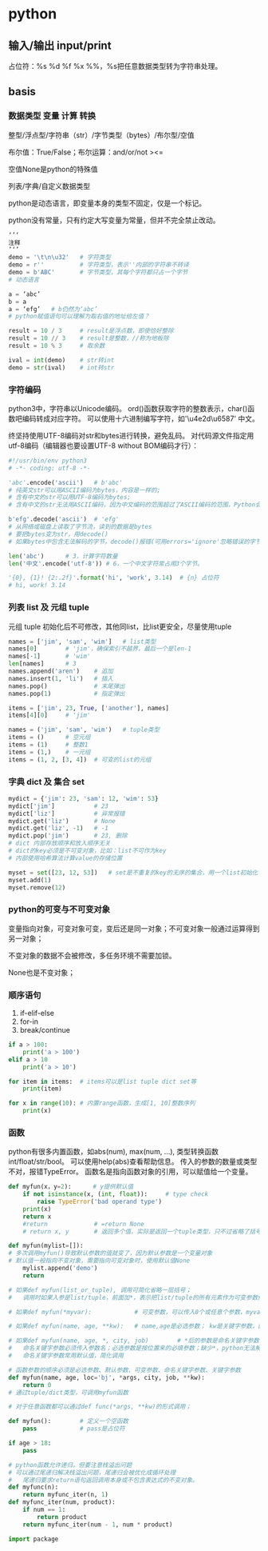 # python

## 输入/输出 input/print

占位符：%s %d %f %x %%，%s把任意数据类型转为字符串处理。

## basis
### 数据类型 变量 计算 转换
整型/浮点型/字符串（str）/字节类型（bytes）/布尔型/空值

布尔值：True/False；布尔运算：and/or/not ><=

空值None是python的特殊值

列表/字典/自定义数据类型

python是动态语言，即变量本身的类型不固定，仅是一个标记。

python没有常量，只有约定大写变量为常量，但并不完全禁止改动。

```python
‘’‘
注释
’‘’
demo = '\t\n\u32'   # 字符类型           
demo = r''          # 字符类型，表示''内部的字符串不转译
demo = b'ABC'       # 字节类型，其每个字符都只占一个字节
# 动态语言

a = ‘abc’
b = a
a = ‘efg’   # b仍然为‘abc’
# python赋值语句可以理解为取右值的地址给左值？

result = 10 / 3     # result是浮点数，即使恰好整除
result = 10 // 3    # result是整数，//称为地板除
result = 10 % 3     # 取余数

ival = int(demo)    # str转int
demo = str(ival)    # int转str
```
### 字符编码
python3中，字符串以Unicode编码。
ord()函数获取字符的整数表示，char()函数吧编码转成对应字符。
可以使用十六进制编写字符，如'\u4e2d\u6587' 中文。

终坚持使用UTF-8编码对str和bytes进行转换，避免乱码。
对代码源文件指定用utf-8编码（编辑器也要设置UTF-8 without BOM编码才行）：
```py
#!/usr/bin/env python3
# -*- coding: utf-8 -*-
```

```python
'abc'.encode('ascii')   # b'abc'
# 纯英文str可以用ASCII编码为bytes，内容是一样的;
# 含有中文的str可以用UTF-8编码为bytes;
# 含有中文的str无法用ASCII编码，因为中文编码的范围超过了ASCII编码的范围，Python会报错。在bytes中，无法显示为ASCII字符的字节，用\x##显示;

b'efg'.decode('ascii')  # 'efg'
# 从网络或磁盘上读取了字节流，读到的数据是bytes
# 要把bytes变为str，用decode()
# 如果bytes中包含无法解码的字节，decode()报错(可用errors='ignore'忽略错误的字节)

len('abc')      # 3，计算字符数量
len('中文'.encode('utf-8')) # 6，一个中文字符常占用3个字节。

'{0}, {1}! {2:.2f}'.format('hi', 'work', 3.14)  # {n} 占位符
# hi, work! 3.14
```

### 列表 list 及 元组 tuple
元组 tuple 初始化后不可修改，其他同list，比list更安全，尽量使用tuple
```py
names = ['jim', 'sam', 'wim']   # list类型
names[0]        # 'jim'，确保索引不越界，最后一个是len-1
names[-1]       # 'wim'
len[names]      # 3
names.append('aren')    # 追加
names.insert(1, 'li')   # 插入
names.pop()             # 末尾弹出
names.pop(1)            # 指定弹出

items = ['jim', 23, True, ['another'], names]
items[4][0]     # 'jim'

names = ('jim', 'sam', 'wim')   # tuple类型
items = ()      # 空元组
items = (1)     # 整数1
items = (1,)    # 一元组
items = (1, 2, [3, 4])  # 可变的list的元组
```

### 字典 dict 及 集合 set
```py
mydict = {'jim': 23, 'sam': 12, 'wim': 53}
mydict['jim']           # 23
mydict['liz']           # 异常报错
mydict.get('liz')       # None
mydict.get('liz', -1)   # -1
mydict.pop('jim')       # 23, 删除
# dict 内部存放顺序和放入顺序无关
# dict的key必须是不可变对象，比如：list不可作为key
# 内部使用哈希算法计算value的存储位置

myset = set([23, 12, 53])   # set是不重复的key的无序的集合，用一个list初始化
myset.add(1)
myset.remove(12)
```
### python的可变与不可变对象
变量指向对象，可变对象可变，变后还是同一对象；不可变对象一般通过运算得到另一对象；

不变对象的数据不会被修改，多任务环境不需要加锁。

None也是不变对象；
### 顺序语句
1. if-elif-else
2. for-in
3. break/continue

```py
if a > 100:
    print('a > 100')
elif a > 10
    print('a > 10')

for item in items:  # items可以是list tuple dict set等
    print(item)

for x in range(10): # 内置range函数，生成[1, 10]整数序列
    print(x)
```

### 函数
python有很多内置函数，如abs(num), max(num, ...), 类型转换函数int/float/str/bool。
可以使用help(abs)查看帮助信息。
传入的参数的数量或类型不对，报错TypeError。
函数名是指向函数对象的引用，可以赋值给一个变量。

```py
def myfun(x，y=2):      # y提供默认值
    if not isinstance(x, (int, float)):     # type check
        raise TypeError('bad operand type')
    print(x)
    return x
    #return             # =return None
    # return x, y       # 返回多个值，实际是返回一个tuple类型，只不过省略了括号，且多个值可以被tuple赋值

def myfun(mylist=[]):
# 多次调用myfun()导致默认参数的值就变了，因为默认参数是一个变量对象
# 默认值一般指向不变对象，需要指向可变对象时，使用默认值None
    mylist.append('demo')
    return 

# 如果def myfun(list_or_tuple), 调用可简化省略一层括号；
#   调用时如果入参是list/tuple，前面加*，表示把list/tuple的所有元素作为可变参数传入。

# 如果def myfun(*myvar):            # 可变参数，可以传入0个或任意个参数，myvar当作tuple处理

# 如果def myfun(name, age, **kw):   # name,age是必选参数； kw是关键字参数，函数可以接受更多的参数，以key=value的形式的。

# 如果def myfun(name, age, *, city, job)        # *后的参数是命名关键字参数，如果是*myvar，则不用*做间隔符号
#   命名关键字参数必须传入参数名；必选参数是按位置来的必填参数；缺少*，python无法解析命名关键字参数和必选参数；
#   命名关键字参数常用默认值，简化调用

# 函数参数的顺序必须是必选参数、默认参数、可变参数、命名关键字参数、关键字参数
def myfun(name, age, loc='bj', *args, city, job, **kw):
    return 0
# 通过tuple/dict类型，可调用myfun函数

# 对于任意函数都可以通过def func(*args, **kw)的形式调用；

def myfun():        # 定义一个空函数
    pass            # pass是占位符

if age > 18:
    pass

# python函数允许递归，但要注意栈溢出问题
# 可以通过尾递归解决栈溢出问题，尾递归会被优化成循环处理
#   尾递归要求return语句返回调用本身或不包含表达式的不变对象。
def myfunc(n):
    return myfunc_iter(n, 1)
def myfunc_iter(num, product):
    if num == 1:
        return product
    return myfunc_iter(num - 1, num * product)
```


```py
import package
```